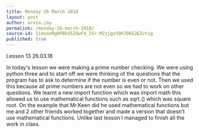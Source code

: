 ```yaml
---
title: Monday 26 March 2018
layout: post
author: arvin.joy
permalink: /monday-26-march-2018/
source-id: 1imuoxRg0PBkG5IOwFd_ISr-MZzjgz59h7D6G3EZvtsg
published: true
---
```

Lesson 13                                              26.03.18

In today's lesson we were making a prime number checking. We were using python three and to start off we were thinking of the questions that the program has to ask to determine if the number is even or not. Then we used this because all prime numbers are not even so we had to work on other questions. We learnt a new import function which was import math this allowed us to use mathematical functions such as sqrt.() which was square root. On the example that Mr.Keen did he used mathematical functions but me and 2 other friends worked together and made a version that doesn’t use mathematical functions. Unlike last lesson I managed to finish all the work in class.


